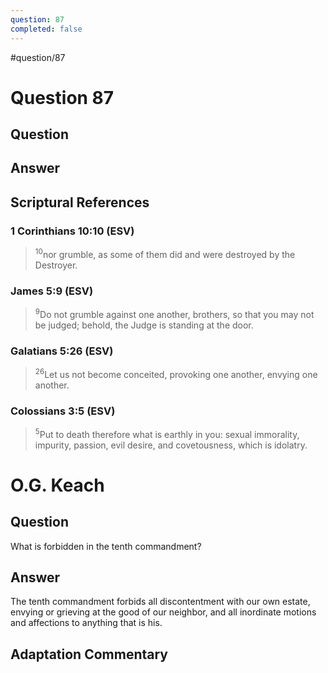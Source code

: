 ```yaml
---
question: 87
completed: false
---
```

#question/87
# Question 87

## Question


## Answer


## Scriptural References
### 1 Corinthians 10:10 (ESV)
> <sup>10</sup>nor grumble, as some of them did and were destroyed by the Destroyer.

### James 5:9 (ESV)
> <sup>9</sup>Do not grumble against one another, brothers, so that you may not be judged; behold, the Judge is standing at the door.

### Galatians 5:26 (ESV)
> <sup>26</sup>Let us not become conceited, provoking one another, envying one another.

### Colossians 3:5 (ESV)
> <sup>5</sup>Put to death therefore what is earthly in you: sexual immorality, impurity, passion, evil desire, and covetousness, which is idolatry.

# O.G. Keach
## Question
What is forbidden in the tenth commandment?

## Answer
The tenth commandment forbids all discontentment with our own estate, envying or grieving at the good of our neighbor, and all inordinate motions and affections to anything that is his.

## Adaptation Commentary
